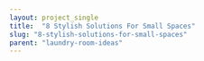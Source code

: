 ```yaml
---
layout: project_single
title:  "8 Stylish Solutions For Small Spaces"
slug: "8-stylish-solutions-for-small-spaces"
parent: "laundry-room-ideas"
---
```

 